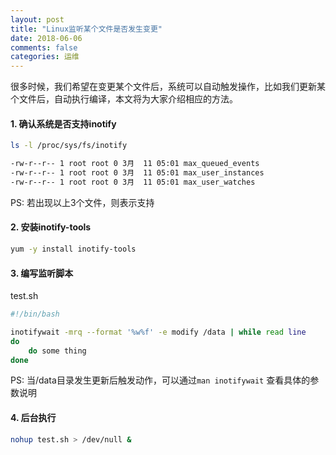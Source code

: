 ```yaml
---
layout: post
title: "Linux监听某个文件是否发生变更"
date: 2018-06-06
comments: false
categories: 运维
---
```


很多时候，我们希望在变更某个文件后，系统可以自动触发操作，比如我们更新某个文件后，自动执行编译，本文将为大家介绍相应的方法。

#### 1. 确认系统是否支持inotify

```bash
ls -l /proc/sys/fs/inotify

-rw-r--r-- 1 root root 0 3月  11 05:01 max_queued_events
-rw-r--r-- 1 root root 0 3月  11 05:01 max_user_instances
-rw-r--r-- 1 root root 0 3月  11 05:01 max_user_watches
```
PS: 若出现以上3个文件，则表示支持

#### 2. 安装inotify-tools

```bash
yum -y install inotify-tools
```

#### 3. 编写监听脚本

test.sh
```bash
#!/bin/bash

inotifywait -mrq --format '%w%f' -e modify /data | while read line
do
    do some thing
done
```

PS: 当/data目录发生更新后触发动作，可以通过`man inotifywait` 查看具体的参数说明

#### 4. 后台执行

```bash
nohup test.sh > /dev/null & 
```